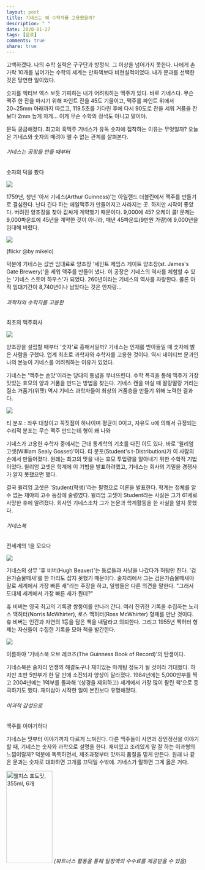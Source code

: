 ```yaml
---
layout: post
title: 기네스는 왜 수학자를 고용했을까?
description: " "
date: 2020-01-27
tags: [음료]
comments: true
share: true
---
```



고백하겠다. 나의 수학 실력은 구구단과 방정식. 그 이상을 넘어가지 못한다. 나에게 손가락 10개를 넘어가는 수학의 세계는 만화책보다 비현실적이었다. 내가 문과를 선택한 것은 당연한 일이었다.  
  
숫자를 엑티브 엑스 보듯 기피하는 내가 어려워하는 맥주가 있다. 바로 기네스다. 무슨 맥주 한 잔을 마시기 위해 파인트 잔을 45도 기울이고, 맥주를 파인트 위에서 20~25mm 아래까지 따르고, 119.5초를 기다린 후에 다시 90도로 잔을 세워 거품을 잔보다 2mm 높게 차게... 이게 무슨 수학의 정석도 아니고 말이야.  
  
문득 궁금해졌다. 최고의 흑맥주 기네스가 유독 숫자에 집착하는 이유는 무엇일까? 오늘은 기네스와 숫자의 떼려야 뗄 수 없는 관계를 살펴본다.

###### 기네스는 공장을 만들 때부터  
숫자의 덕을 봤다

![](https://post-phinf.pstatic.net/MjAxODA0MThfMjA0/MDAxNTI0MDM0MjE5OTM2.t-ftQJS5MyH3Dl-3y1f4UqQWpuLDWRKI2M9ZBc6D6KAg.07ETU0pHaX4hetnN4LHYwJpWQZ7u3DBt-3k8ZsaXtAQg.PNG/01.png?type=w1200)

1759년, 청년 '아서 기네스(Arthur Guinness)'는 아일랜드 더블린에서 맥주를 만들기로 결심한다. 난다 긴다 하는 에일맥주가 만들어지고 사라지는 곳. 하지만 시작이 좋았다. 버려진 양조장을 찾아 값싸게 계약했기 때문이다. 9,000에 45? 오케이 콜! 문제는 9,000파운드에 45년을 계약한 것이 아니라, 매년 45파운드(9만원 가량)에 9,000년을 임대해 버렸다.

![](https://post-phinf.pstatic.net/MjAxODA0MThfMTAy/MDAxNTI0MDM0MjQ1ODQ1.5rmLSULCZocGP5r-8TgtIoPpcNG0AtZgsfg5orppLV0g.dUFyChXRU3TNjYry05kNcPiR6dVvR1oms5RBHVDnkbsg.JPEG/1.jpg?type=w1200)

(flickr @by mikelo)

덕분에 기네스는 값싼 임대료로 양조장 '세인트 제임스 게이트 양조장(st. James's Gate Brewery)'을 세워 맥주를 만들어 냈다. 이 공장은 기네스의 역사를 체험할 수 있는 '기네스 스토어 하우스'가 되었다. 260년이라는 기네스의 역사를 자랑한다. 물론 아직 임대기간이 8,740년이나 남았다는 것은 안자랑...

###### 과학자와 수학자를 고용한  
최초의 맥주회사

![](https://post-phinf.pstatic.net/MjAxODA0MThfNSAg/MDAxNTI0MDM0Mjg2MTM5.KT1apXpzkQFgcaJIXW9ZiLeOhA89LaECU03h0bpa_aQg.bvGL95Ze1TZqqD6S6ANRDWPvkYZDC139D2KhPjgRPAQg.PNG/02.png?type=w1200)

양조장을 설립할 때부터 '숫자'로 흥해서일까? 기네스는 인재를 받아들일 때 숫자에 밝은 사람을 구했다. 업계 최초로 과학자와 수학자를 고용한 것이다. 역시 네이티브 문과인 나의 본능이 기네스를 어려워하는 이유가 있었다.  
  
기네스는 '맥주는 손맛'이라는 당대의 통념을 무너뜨린다. 수학 폭격을 통해 맥주가 가장 맛있는 효모의 양과 거품을 만드는 방법을 찾는다. 기네스 캔을 마실 때 딸랑딸랑 거리는 질소 거품기(위젯) 역시 기네스 과학자들이 최상의 거품층을 만들기 위해 노력한 결과다.

![](https://post-phinf.pstatic.net/MjAxODA0MThfMTMz/MDAxNTI0MDM0MDkzODk0.zY_ueMfbEzZiyytp0s2LY8STGsuFblJ9nxnY_k5mJjgg.LCBYG8D8Owmk0bbSstznJU-dyAAsOiQh07I_4i2X1xsg.JPEG/222.jpg?type=w1200)

티 분포 : 좌우 대칭이고 꼭짓점이 하나이며 평균이 0이고, 자유도 υ에 의해서 규정되는 수리적 분포는 무슨 맥주 만드는데 형이 왜 나와

기네스가 고용한 수학자 중에서는 근대 통계학의 기초를 다진 이도 있다. 바로 '윌리엄 고셋(William Sealy Gosset)'이다. 티 분포(Student's t-Distribution)가 이 사람의 손에서 만들어졌다. 원래는 최고의 맛을 내는 효모 투입량을 알아내기 위한 수학적 기법이었다. 윌리엄 고셋은 학계에 이 기법을 발표하려했고, 기네스는 회사의 기밀을 경쟁사가 알지 못했으면  했다.  
  
결국 윌리엄 고셋은 'Student(학생)'라는 필명으로 이론을 발표한다. 학계는 정체를 알 수 없는 재야의 고수 등장에 술렁였다. 윌리엄 고셋이 Student라는 사실은 그가 61세로 사망한 후에 알려졌다. 회사인 기네스조차 그가 논문과 학계활동을 한 사실을 알지 못했다.

###### 기네스북  
전세계의 1을 모으다

![](https://post-phinf.pstatic.net/MjAxODA0MThfMTcg/MDAxNTI0MDM0MTQwODk5.2q37uSeAFlUe0DqcHJ6RQqSGgXhxzmQc3_HGcodObFYg.YmU_Zel0UENZvbcj_L24jkSzvPR2lyPNm3VX0VEuFJgg.PNG/03.png?type=w1200)

기네스의 상무 '휴 비버(Hugh Beaver)'는 동료들과 사냥을 나갔다가 허탕만 친다. '검은가슴물떼새'를 한 마리도 잡지 못했기 때문이다. 술자리에서 그는 검은가슴물떼새야 말로 세계에서 가장 빠른 새"라는 주장을 하고, 일행들은 다른 의견을 말한다. "그래서 도대체 세계에서 가장 빠른 새가 뭔데?"  
  
휴 비버는 영국 최고의 기록광 쌍둥이를 만나러 간다. 여러 진귀한 기록을 수집하는 노리스 맥허터(Norris McWhirter), 로스 맥허터(Ross McWhirter) 형제를 만난 것이다. 휴 비버는 인간과 자연의 1등을 담은 책을 내달라고 의뢰한다. 그리고 1955년 맥허터 형제는 자신들이 수집한 기록을 모아 책을 발간한다.

![](https://post-phinf.pstatic.net/MjAxODA0MThfMTY3/MDAxNTI0MDM0MTQ5OTQx.nwzQOYR3aeg0mbVDZ5sbDFmHhWsDpbx3Q6l5k7_BUWEg.d_wKJsLFZm8D4vLzugF9mNiMhbbbUFwPwonu0iuXMP4g.JPEG/3-1.jpg?type=w1200)

이름하야 '기네스북 오브 레코즈(The Guinness Book of Record)'의 탄생이다.  
  
기네스북은 술자리 언쟁의 해결도구나 재미있는 마케팅 정도가 될 것이라 기대했다. 하지만 초판 5만부가 한 달 만에 소진되자 양상이 달라졌다. 1984년에는 5,000만부를 찍고 2004년에는 1억부를 돌파해 '(성경을 제외하고) 세계에서 가장 많이 팔린 책'으로 등극하기도 했다. 재미삼아 시작한 일이 본진보다 유명해졌다.

###### 이과적 감성으로  
맥주를 이야기하다

기네스는 맛부터 이야기까지 다르게 느껴진다. 다른 맥주들이 사연과 장인정신을 이야기할 때, 기네스는 숫자와 과학으로 설명을 한다. 재미있고 조리있게 말 잘 하는 이과형의 느낌이랄까? 덕분에 독특하면서, 제조과정부터 맛까지 품질을 믿게 만든다. 원래 나 같은 문과는 숫자로 대화하면 고개를 끄덕일 수밖에. 기네스가 말하면 그게 옳은 거다.

<a href="https://coupa.ng/bQ3tbW" target="_blank" referrerpolicy="unsafe-url"><img src="https://static.coupangcdn.com/image/affiliate/banner/5385eb9fb46780071a0df5474f041724@2x.jpg" alt="웰치스 포도맛, 355ml, 6개" width="120" height="240"></a>
_(파트너스 활동을 통해 일정액의 수수료를 제공받을 수 있음)_